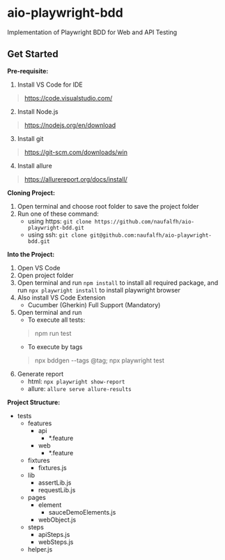 # aio-playwright-bdd
Implementation of Playwright BDD for Web and API Testing

## **Get Started**

**Pre-requisite:**
1. Install VS Code for IDE
> https://code.visualstudio.com/
2. Install Node.js
> https://nodejs.org/en/download
3. Install git
> https://git-scm.com/downloads/win
4. Install allure
> https://allurereport.org/docs/install/

**Cloning Project:**
1. Open terminal and choose root folder to save the project folder
2. Run one of these command:
    - using https: `git clone https://github.com/naufalfh/aio-playwright-bdd.git`
    - using ssh: `git clone git@github.com:naufalfh/aio-playwright-bdd.git`

**Into the Project:**
1. Open VS Code
2. Open project folder
3. Open terminal and run `npm install` to install all required package, and
   run `npx playwright install` to install playwright browser
4. Also install VS Code Extension
    - Cucumber (Gherkin) Full Support (Mandatory)
5. Open terminal and run
    - To execute all tests:
    > npm run test
    - To execute by tags
    > npx bddgen --tags @tag; npx playwright test
6. Generate report
    - html: `npx playwright show-report`
    - allure: `allure serve allure-results`


**Project Structure:**
- tests
    - features
        - api
            - *.feature
        - web
            - *.feature
    - fixtures
        - fixtures.js
    - lib
        - assertLib.js
        - requestLib.js
    - pages
        - element
            - sauceDemoElements.js
        - webObject.js
    - steps
        - apiSteps.js
        - webSteps.js
    - helper.js